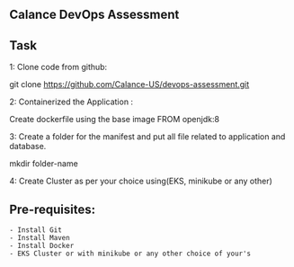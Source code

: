 ## Calance DevOps Assessment

Task 
---------
1: Clone code from github:

git clone https://github.com/Calance-US/devops-assessment.git

2: Containerized the Application :

Create dockerfile using the base image  FROM openjdk:8

3: Create a folder for the manifest and put all file related to application and database.

mkdir folder-name

4: Create Cluster as per your choice using(EKS, minikube or any other) 


Pre-requisites:
--------
    - Install Git
    - Install Maven
    - Install Docker
    - EKS Cluster or with minikube or any other choice of your's


